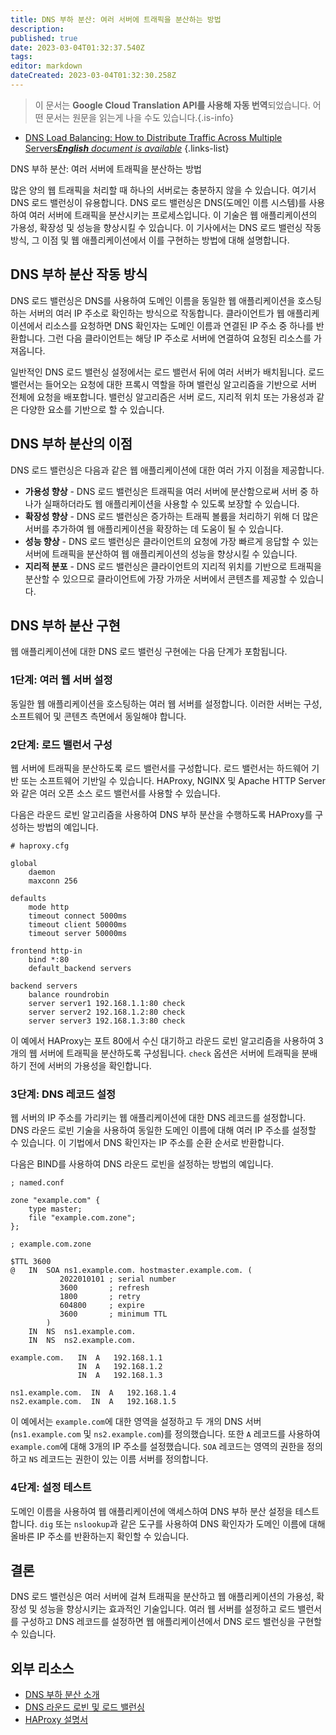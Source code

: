 ```yaml
---
title: DNS 부하 분산: 여러 서버에 트래픽을 분산하는 방법
description: 
published: true
date: 2023-03-04T01:32:37.540Z
tags: 
editor: markdown
dateCreated: 2023-03-04T01:32:30.258Z
---
```


> 이 문서는 **Google Cloud Translation API를 사용해 자동 번역**되었습니다.
어떤 문서는 원문을 읽는게 나을 수도 있습니다.{.is-info}



- [DNS Load Balancing: How to Distribute Traffic Across Multiple Servers***English** document is available*](/en/Knowledge-base/Network/dns-load-balancing-how-to-distribute-traffic-across-multiple-servers)
{.links-list}


DNS 부하 분산: 여러 서버에 트래픽을 분산하는 방법

많은 양의 웹 트래픽을 처리할 때 하나의 서버로는 충분하지 않을 수 있습니다. 여기서 DNS 로드 밸런싱이 유용합니다. DNS 로드 밸런싱은 DNS(도메인 이름 시스템)를 사용하여 여러 서버에 트래픽을 분산시키는 프로세스입니다. 이 기술은 웹 애플리케이션의 가용성, 확장성 및 성능을 향상시킬 수 있습니다. 이 기사에서는 DNS 로드 밸런싱 작동 방식, 그 이점 및 웹 애플리케이션에서 이를 구현하는 방법에 대해 설명합니다.

## DNS 부하 분산 작동 방식

DNS 로드 밸런싱은 DNS를 사용하여 도메인 이름을 동일한 웹 애플리케이션을 호스팅하는 서버의 여러 IP 주소로 확인하는 방식으로 작동합니다. 클라이언트가 웹 애플리케이션에서 리소스를 요청하면 DNS 확인자는 도메인 이름과 연결된 IP 주소 중 하나를 반환합니다. 그런 다음 클라이언트는 해당 IP 주소로 서버에 연결하여 요청된 리소스를 가져옵니다.

일반적인 DNS 로드 밸런싱 설정에서는 로드 밸런서 뒤에 여러 서버가 배치됩니다. 로드 밸런서는 들어오는 요청에 대한 프록시 역할을 하며 밸런싱 알고리즘을 기반으로 서버 전체에 요청을 배포합니다. 밸런싱 알고리즘은 서버 로드, 지리적 위치 또는 가용성과 같은 다양한 요소를 기반으로 할 수 있습니다.

## DNS 부하 분산의 이점

DNS 로드 밸런싱은 다음과 같은 웹 애플리케이션에 대한 여러 가지 이점을 제공합니다.

- **가용성 향상** - DNS 로드 밸런싱은 트래픽을 여러 서버에 분산함으로써 서버 중 하나가 실패하더라도 웹 애플리케이션을 사용할 수 있도록 보장할 수 있습니다.
- **확장성 향상** - DNS 로드 밸런싱은 증가하는 트래픽 볼륨을 처리하기 위해 더 많은 서버를 추가하여 웹 애플리케이션을 확장하는 데 도움이 될 수 있습니다.
- **성능 향상** - DNS 로드 밸런싱은 클라이언트의 요청에 가장 빠르게 응답할 수 있는 서버에 트래픽을 분산하여 웹 애플리케이션의 성능을 향상시킬 수 있습니다.
- **지리적 분포** - DNS 로드 밸런싱은 클라이언트의 지리적 위치를 기반으로 트래픽을 분산할 수 있으므로 클라이언트에 가장 가까운 서버에서 콘텐츠를 제공할 수 있습니다.

## DNS 부하 분산 구현

웹 애플리케이션에 대한 DNS 로드 밸런싱 구현에는 다음 단계가 포함됩니다.

### 1단계: 여러 웹 서버 설정

동일한 웹 애플리케이션을 호스팅하는 여러 웹 서버를 설정합니다. 이러한 서버는 구성, 소프트웨어 및 콘텐츠 측면에서 동일해야 합니다.

### 2단계: 로드 밸런서 구성

웹 서버에 트래픽을 분산하도록 로드 밸런서를 구성합니다. 로드 밸런서는 하드웨어 기반 또는 소프트웨어 기반일 수 있습니다. HAProxy, NGINX 및 Apache HTTP Server와 같은 여러 오픈 소스 로드 밸런서를 사용할 수 있습니다.

다음은 라운드 로빈 알고리즘을 사용하여 DNS 부하 분산을 수행하도록 HAProxy를 구성하는 방법의 예입니다.

```
# haproxy.cfg

global
    daemon
    maxconn 256

defaults
    mode http
    timeout connect 5000ms
    timeout client 50000ms
    timeout server 50000ms

frontend http-in
    bind *:80
    default_backend servers

backend servers
    balance roundrobin
    server server1 192.168.1.1:80 check
    server server2 192.168.1.2:80 check
    server server3 192.168.1.3:80 check
```

이 예에서 HAProxy는 포트 80에서 수신 대기하고 라운드 로빈 알고리즘을 사용하여 3개의 웹 서버에 트래픽을 분산하도록 구성됩니다. `check` 옵션은 서버에 트래픽을 분배하기 전에 서버의 가용성을 확인합니다.

### 3단계: DNS 레코드 설정

웹 서버의 IP 주소를 가리키는 웹 애플리케이션에 대한 DNS 레코드를 설정합니다. DNS 라운드 로빈 기술을 사용하여 동일한 도메인 이름에 대해 여러 IP 주소를 설정할 수 있습니다. 이 기법에서 DNS 확인자는 IP 주소를 순환 순서로 반환합니다.

다음은 BIND를 사용하여 DNS 라운드 로빈을 설정하는 방법의 예입니다.

```
; named.conf

zone "example.com" {
    type master;
    file "example.com.zone";
};

; example.com.zone

$TTL 3600
@   IN  SOA ns1.example.com. hostmaster.example.com. (
           2022010101 ; serial number
           3600       ; refresh
           1800       ; retry
           604800     ; expire
           3600       ; minimum TTL
        )
    IN  NS  ns1.example.com.
    IN  NS  ns2.example.com.

example.com.   IN  A   192.168.1.1
               IN  A   192.168.1.2
               IN  A   192.168.1.3

ns1.example.com.  IN  A   192.168.1.4
ns2.example.com.  IN  A   192.168.1.5
```

이 예에서는 `example.com`에 대한 영역을 설정하고 두 개의 DNS 서버(`ns1.example.com` 및 `ns2.example.com`)를 정의했습니다. 또한 `A` 레코드를 사용하여 `example.com`에 대해 3개의 IP 주소를 설정했습니다. `SOA` 레코드는 영역의 권한을 정의하고 `NS` 레코드는 권한이 있는 이름 서버를 정의합니다.

### 4단계: 설정 테스트

도메인 이름을 사용하여 웹 애플리케이션에 액세스하여 DNS 부하 분산 설정을 테스트합니다. `dig` 또는 `nslookup`과 같은 도구를 사용하여 DNS 확인자가 도메인 이름에 대해 올바른 IP 주소를 반환하는지 확인할 수 있습니다.

## 결론

DNS 로드 밸런싱은 여러 서버에 걸쳐 트래픽을 분산하고 웹 애플리케이션의 가용성, 확장성 및 성능을 향상시키는 효과적인 기술입니다. 여러 웹 서버를 설정하고 로드 밸런서를 구성하고 DNS 레코드를 설정하면 웹 애플리케이션에서 DNS 로드 밸런싱을 구현할 수 있습니다.

## 외부 리소스

- [DNS 부하 분산 소개](https://www.nginx.com/resources/glossary/dns-load-balancing/)
- [DNS 라운드 로빈 및 로드 밸런싱](https://www.digitalocean.com/community/tutorials/how-to-configure-dns-round-robin-load-balancing-for-high-availability)
- [HAProxy 설명서](https://www.haproxy.com/documentation/hapee/latest/load-balancing/layer4-7/dns-load-balancing/)